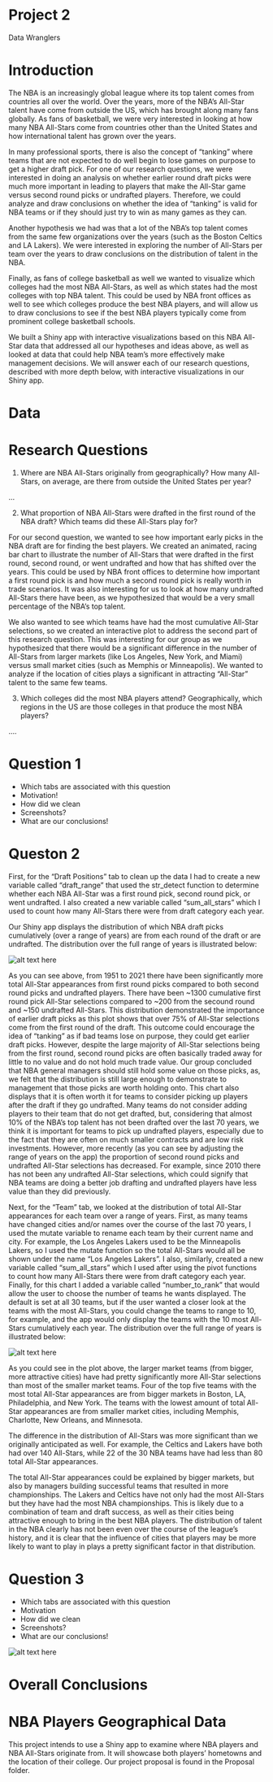 Project 2
================
Data Wranglers

# Introduction

The NBA is an increasingly global league where its top talent comes from
countries all over the world. Over the years, more of the NBA’s All-Star
talent have come from outside the US, which has brought along many fans
globally. As fans of basketball, we were very interested in looking at
how many NBA All-Stars come from countries other than the United States
and how international talent has grown over the years.

In many professional sports, there is also the concept of “tanking”
where teams that are not expected to do well begin to lose games on
purpose to get a higher draft pick. For one of our research questions,
we were interested in doing an analysis on whether earlier round draft
picks were much more important in leading to players that make the
All-Star game versus second round picks or undrafted players. Therefore,
we could analyze and draw conclusions on whether the idea of “tanking”
is valid for NBA teams or if they should just try to win as many games
as they can.

Another hypothesis we had was that a lot of the NBA’s top talent comes
from the same few organizations over the years (such as the Boston
Celtics and LA Lakers). We were interested in exploring the number of
All-Stars per team over the years to draw conclusions on the
distribution of talent in the NBA.

Finally, as fans of college basketball as well we wanted to visualize
which colleges had the most NBA All-Stars, as well as which states had
the most colleges with top NBA talent. This could be used by NBA front
offices as well to see which colleges produce the best NBA players, and
will allow us to draw conclusions to see if the best NBA players
typically come from prominent college basketball schools.

We built a Shiny app with interactive visualizations based on this NBA
All-Star data that addressed all our hypotheses and ideas above, as well
as looked at data that could help NBA team’s more effectively make
management decisions. We will answer each of our research questions,
described with more depth below, with interactive visualizations in our
Shiny app.

# Data

# Research Questions

1.  Where are NBA All-Stars originally from geographically? How many
    All-Stars, on average, are there from outside the United States per
    year?

…

2.  What proportion of NBA All-Stars were drafted in the first round of
    the NBA draft? Which teams did these All-Stars play for?

For our second question, we wanted to see how important early picks in
the NBA draft are for finding the best players. We created an animated,
racing bar chart to illustrate the number of All-Stars that were drafted
in the first round, second round, or went undrafted and how that has
shifted over the years. This could be used by NBA front offices to
determine how important a first round pick is and how much a second
round pick is really worth in trade scenarios. It was also interesting
for us to look at how many undrafted All-Stars there have been, as we
hypothesized that would be a very small percentage of the NBA’s top
talent.

We also wanted to see which teams have had the most cumulative All-Star
selections, so we created an interactive plot to address the second part
of this research question. This was interesting for our group as we
hypothesized that there would be a significant difference in the number
of All-Stars from larger markets (like Los Angeles, New York, and Miami)
versus small market cities (such as Memphis or Minneapolis). We wanted
to analyze if the location of cities plays a significant in attracting
“All-Star” talent to the same few teams.

3.  Which colleges did the most NBA players attend? Geographically,
    which regions in the US are those colleges in that produce the most
    NBA players?

….

# Question 1

-   Which tabs are associated with this question
-   Motivation!
-   How did we clean
-   Screenshots?
-   What are our conclusions!

# Queston 2

First, for the “Draft Positions” tab to clean up the data I had to
create a new variable called “draft\_range” that used the str\_detect
function to determine whether each NBA All-Star was a first round pick,
second round pick, or went undrafted. I also created a new variable
called “sum\_all\_stars” which I used to count how many All-Stars there
were from draft category each year.

Our Shiny app displays the distribution of which NBA draft picks
cumulatively (over a range of years) are from each round of the draft or
are undrafted. The distribution over the full range of years is
illustrated below:

![alt text here](images/NBADraftDistribution.png)

As you can see above, from 1951 to 2021 there have been significantly
more total All-Star appearances from first round picks compared to both
second round picks and undrafted players. There have been \~1300
cumulative first round pick All-Star selections compared to \~200 from
the secound round and \~150 undrafted All-Stars. This distribution
demonstrated the importance of earlier draft picks as this plot shows
that over 75% of All-Star selections come from the first round of the
draft. This outcome could encourage the idea of “tanking” as if bad
teams lose on purpose, they could get earlier draft picks. However,
despite the large majority of All-Star selections being from the first
round, second round picks are often basically traded away for little to
no value and do not hold much trade value. Our group concluded that NBA
general managers should still hold some value on those picks, as, we
felt that the distribution is still large enough to demonstrate to
management that those picks are worth holding onto. This chart also
displays that it is often worth it for teams to consider picking up
players after the draft if they go undrafted. Many teams do not consider
adding players to their team that do not get drafted, but, considering
that almost 10% of the NBA’s top talent has not been drafted over the
last 70 years, we think it is important for teams to pick up undrafted
players, especially due to the fact that they are often on much smaller
contracts and are low risk investments. However, more recently (as you
can see by adjusting the range of years on the app) the proportion of
second round picks and undrafted All-Star selections has decreased. For
example, since 2010 there has not been any undrafted All-Star
selections, which could signify that NBA teams are doing a better job
drafting and undrafted players have less value than they did previously.

Next, for the “Team” tab, we looked at the distribution of total
All-Star appearances for each team over a range of years. First, as many
teams have changed cities and/or names over the course of the last 70
years, I used the mutate variable to rename each team by their current
name and city. For example, the Los Angeles Lakers used to be the
Minneapolis Lakers, so I used the mutate function so the total All-Stars
would all be shown under the name “Los Angeles Lakers”. I also,
similarly, created a new variable called “sum\_all\_stars” which I used
after using the pivot functions to count how many All-Stars there were
from draft category each year. Finally, for this chart I added a
variable called “number\_to\_rank” that would allow the user to choose
the number of teams he wants displayed. The default is set at all 30
teams, but if the user wanted a closer look at the teams with the most
All-Stars, you could change the teams to range to 10, for example, and
the app would only display the teams with the 10 most All-Stars
cumulatively each year. The distribution over the full range of years is
illustrated below:

![alt text here](images/NBATeamDistribution.png)

As you could see in the plot above, the larger market teams (from
bigger, more attractive cities) have had pretty significantly more
All-Star selections than most of the smaller market teams. Four of the
top five teams with the most total All-Star appearances are from bigger
markets in Boston, LA, Philadelphia, and New York. The teams with the
lowest amount of total All-Star appearances are from smaller market
cities, including Memphis, Charlotte, New Orleans, and Minnesota.

The difference in the distribution of All-Stars was more significant
than we originally anticipated as well. For example, the Celtics and
Lakers have both had over 140 All-Stars, while 22 of the 30 NBA teams
have had less than 80 total All-Star appearances.

The total All-Star appearances could be explained by bigger markets, but
also by managers building successful teams that resulted in more
championships. The Lakers and Celtics have not only had the most
All-Stars but they have had the most NBA championships. This is likely
due to a combination of team and draft success, as well as their cities
being attractive enough to bring in the best NBA players. The
distribution of talent in the NBA clearly has not been even over the
course of the league’s history, and it is clear that the influence of
cities that players may be more likely to want to play in plays a pretty
significant factor in that distribution.

# Question 3

-   Which tabs are associated with this question
-   Motivation
-   How did we clean
-   Screenshots?
-   What are our conclusions!

![alt text here](images/all_stars_by_state.png)

# Overall Conclusions

# NBA Players Geographical Data

This project intends to use a Shiny app to examine where NBA players and
NBA All-Stars originate from. It will showcase both players’ hometowns
and the location of their college. Our project proposal is found in the
Proposal folder.
